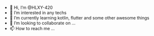 - 👋 Hi, I’m @HLXY-420
- 👀 I’m interested in any techs
- 🌱 I’m currently learning kotlin, flutter and some other awesome things
- 💞️ I’m looking to collaborate on ...
- 📫 How to reach me ...

<!---
HLXY-420/HLXY-420 is a ✨ special ✨ repository because its `README.md` (this file) appears on your GitHub profile.
You can click the Preview link to take a look at your changes.
--->
